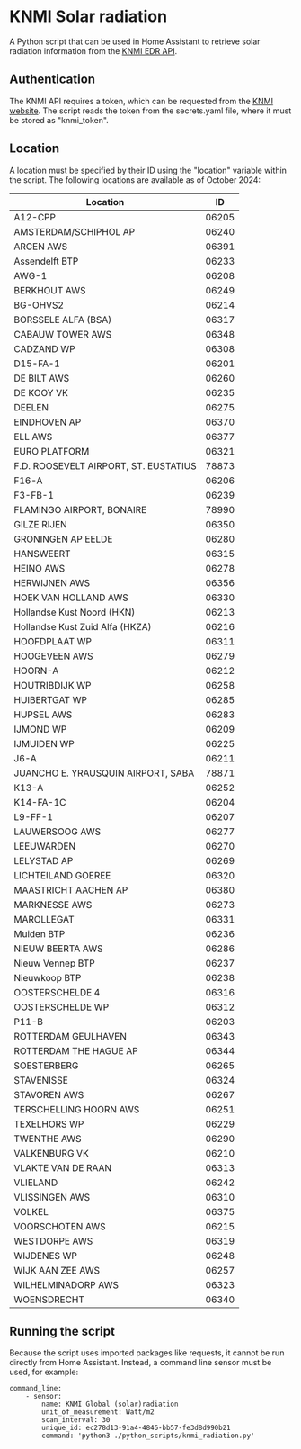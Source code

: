 # KNMI Solar radiation
A Python script that can be used in Home Assistant to retrieve solar radiation information from the [KNMI EDR API](https://developer.dataplatform.knmi.nl/edr-api).

## Authentication
The KNMI API requires a token, which can be requested from the [KNMI website](https://developer.dataplatform.knmi.nl/apis). The script reads the token from the secrets.yaml file, where it must be stored as "knmi_token".

## Location
A location must be specified by their ID using the "location" variable within the script. The following locations are available as of October 2024:

|Location| ID |
|--|--|
| A12-CPP                               | 06205 |
| AMSTERDAM/SCHIPHOL AP                 | 06240 |
| ARCEN AWS                             | 06391 |
| Assendelft BTP                        | 06233 |
| AWG-1                                 | 06208 |
| BERKHOUT AWS                          | 06249 |
| BG-OHVS2                              | 06214 |
| BORSSELE ALFA (BSA)                   | 06317 |
| CABAUW TOWER AWS                      | 06348 |
| CADZAND WP                            | 06308 |
| D15-FA-1                              | 06201 |
| DE BILT AWS                           | 06260 |
| DE KOOY VK                            | 06235 |
| DEELEN                                | 06275 |
| EINDHOVEN AP                          | 06370 |
| ELL AWS                               | 06377 |
| EURO PLATFORM                         | 06321 |
| F.D. ROOSEVELT AIRPORT, ST. EUSTATIUS | 78873 |
| F16-A                                 | 06206 |
| F3-FB-1                               | 06239 |
| FLAMINGO AIRPORT, BONAIRE             | 78990 |
| GILZE RIJEN                           | 06350 |
| GRONINGEN AP EELDE                    | 06280 |
| HANSWEERT                             | 06315 |
| HEINO AWS                             | 06278 |
| HERWIJNEN AWS                         | 06356 |
| HOEK VAN HOLLAND AWS                  | 06330 |
| Hollandse Kust Noord (HKN)            | 06213 |
| Hollandse Kust Zuid Alfa (HKZA)       | 06216 |
| HOOFDPLAAT WP                         | 06311 |
| HOOGEVEEN AWS                         | 06279 |
| HOORN-A                               | 06212 |
| HOUTRIBDIJK WP                        | 06258 |
| HUIBERTGAT WP                         | 06285 |
| HUPSEL AWS                            | 06283 |
| IJMOND WP                             | 06209 |
| IJMUIDEN WP                           | 06225 |
| J6-A                                  | 06211 |
| JUANCHO E. YRAUSQUIN AIRPORT, SABA    | 78871 |
| K13-A                                 | 06252 |
| K14-FA-1C                             | 06204 |
| L9-FF-1                               | 06207 |
| LAUWERSOOG AWS                        | 06277 |
| LEEUWARDEN                            | 06270 |
| LELYSTAD AP                           | 06269 |
| LICHTEILAND GOEREE                    | 06320 |
| MAASTRICHT AACHEN AP                  | 06380 |
| MARKNESSE AWS                         | 06273 |
| MAROLLEGAT                            | 06331 |
| Muiden BTP                            | 06236 |
| NIEUW BEERTA AWS                      | 06286 |
| Nieuw Vennep BTP                      | 06237 |
| Nieuwkoop BTP                         | 06238 |
| OOSTERSCHELDE 4                       | 06316 |
| OOSTERSCHELDE WP                      | 06312 |
| P11-B                                 | 06203 |
| ROTTERDAM GEULHAVEN                   | 06343 |
| ROTTERDAM THE HAGUE AP                | 06344 |
| SOESTERBERG                           | 06265 |
| STAVENISSE                            | 06324 |
| STAVOREN AWS                          | 06267 |
| TERSCHELLING HOORN AWS                | 06251 |
| TEXELHORS WP                          | 06229 |
| TWENTHE AWS                           | 06290 |
| VALKENBURG VK                         | 06210 |
| VLAKTE VAN DE RAAN                    | 06313 |
| VLIELAND                              | 06242 |
| VLISSINGEN AWS                        | 06310 |
| VOLKEL                                | 06375 |
| VOORSCHOTEN AWS                       | 06215 |
| WESTDORPE AWS                         | 06319 |
| WIJDENES WP                           | 06248 |
| WIJK AAN ZEE AWS                      | 06257 |
| WILHELMINADORP AWS                    | 06323 |
| WOENSDRECHT                           | 06340 |


## Running the script
Because the script uses imported packages like requests, it cannot be run directly from Home Assistant. Instead, a command line sensor must be used, for example:

    command_line:
	    - sensor:
		    name: KNMI Global (solar)radiation
	        unit_of_measurement: Watt/m2
	        scan_interval: 30
	        unique_id: ec278d13-91a4-4846-bb57-fe3d8d990b21
	        command: 'python3 ./python_scripts/knmi_radiation.py'
